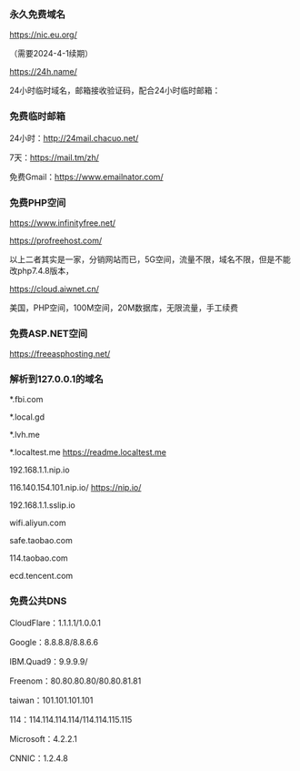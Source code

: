 ### 永久免费域名
https://nic.eu.org/

（需要2024-4-1续期）

https://24h.name/

24小时临时域名，邮箱接收验证码，配合24小时临时邮箱：

### 免费临时邮箱

24小时：http://24mail.chacuo.net/

7天：https://mail.tm/zh/

免费Gmail：https://www.emailnator.com/

### 免费PHP空间
https://www.infinityfree.net/

https://profreehost.com/

以上二者其实是一家，分销网站而已，5G空间，流量不限，域名不限，但是不能改php7.4.8版本，

https://cloud.aiwnet.cn/

美国，PHP空间，100M空间，20M数据库，无限流量，手工续费

### 免费ASP.NET空间
https://freeasphosting.net/


### 解析到127.0.0.1的域名
*.fbi.com

*.local.gd

*.lvh.me

*.localtest.me  https://readme.localtest.me 

192.168.1.1.nip.io

116.140.154.101.nip.io/   https://nip.io/

192.168.1.1.sslip.io

wifi.aliyun.com

safe.taobao.com

114.taobao.com

ecd.tencent.com

### 免费公共DNS

CloudFlare：1.1.1.1/1.0.0.1

Google：8.8.8.8/8.8.6.6

IBM.Quad9：9.9.9.9/

Freenom：80.80.80.80/80.80.81.81

taiwan：101.101.101.101

114：114.114.114.114/114.114.115.115

Microsoft：4.2.2.1

CNNIC：1.2.4.8

